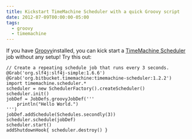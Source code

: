 ```yaml
---
title: Kickstart TimeMachine Scheduler with a quick Groovy script
date: 2012-07-09T00:00:00-05:00
tags:
  - groovy
  - timemachine
---
```

If you have [Groovy](http://groovy.codehaus.org/)installed, you can kick start a [TimeMachine Scheduler](https://bitbucket.org/timemachine/scheduler) job without any setup! Try this out:

```
// Create a repeating schedule job that runs every 3 seconds.
@Grab('org.slf4j:slf4j-simple:1.6.6')
@Grab('org.bitbucket.timemachine:timemachine-scheduler:1.2.2')
import timemachine.scheduler.*
scheduler = new SchedulerFactory().createScheduler()
scheduler.init()
jobDef = JobDefs.groovyJobDef('''
    println("Hello World.")
''')
jobDef.addSchedule(Schedules.secondly(3))
scheduler.schedule(jobDef)
scheduler.start()
addShutdownHook{ scheduler.destroy() }
```
